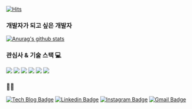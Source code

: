 [![Hits](https://hits.seeyoufarm.com/api/count/incr/badge.svg?url=https%3A%2F%2Fgithub.com%2Fsweetfood-dev&count_bg=%2379C83D&title_bg=%23555555&icon=&icon_color=%23E7E7E7&title=hits&edge_flat=false)](https://hits.seeyoufarm.com)

### 개발자가 되고 싶은 개발자

[![Anurag's github stats](https://github-readme-stats.vercel.app/api?username=sweetfood-dev)](https://github.com/anuraghazra/github-readme-stats)

### 관심사 & 기술 스택 💻
<img src="https://img.shields.io/badge/Football-326295?style=flat-square&logo=FIFA&logoColor=white"/> <img src="https://img.shields.io/badge/ios-000000?style=flat-square&logo=Apple&logoColor=white"/> <img src="https://img.shields.io/badge/Swift-FA7343?style=flat-square&logo=Swift&logoColor=white"/> <img src="https://img.shields.io/badge/Combine-CC0000?style=flat-square&logo=Swift&logoColor=white"/> <img src="https://img.shields.io/badge/SwiftUI-137CBD?style=flat-square&logo=Swift&logoColor=white"/> <img src="https://img.shields.io/badge/Xcode-147EFB?style=flat-square&logo=Xcode&logoColor=white"/>

### 👨‍💻
[![Tech Blog Badge](http://img.shields.io/badge/-Tech%20blog-black?style=flat-square&logo=github&link=https://sweetfood-dev.github.io/)](https://sweetfood-dev.github.io/)
[![Linkedin Badge](https://img.shields.io/badge/-LinkedIn-blue?style=flat-square&logo=Linkedin&logoColor=white&link=https://www.linkedin.com/in/지수-권-496594202/)](https://www.linkedin.com/in/지수-권-496594202/) 
[![Instagram Badge](https://img.shields.io/badge/-Instagram-dd2a7b?style=flat-square&logo=instagram&logoColor=white&link=https://www.instagram.com/kjisooooooo/)](https://www.instagram.com/kjisooooooo/) 
[![Gmail Badge](https://img.shields.io/badge/-Gmail-d14836?style=flat-square&logo=Gmail&logoColor=white&link=mailto:kjsii123@naver.com)](mailto:kjsii123@naver.com)
